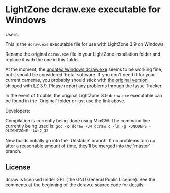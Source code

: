 # LightZone dcraw.exe executable for Windows

Users:

This is the `dcraw.exe` executable file for use with
LightZone 3.9 on Windows.

Rename the original `dcraw.exe` file in your LightZone installation folder
and replace it with the one in this folder.

At the moment, the
[updated Windows dcraw.exe](https://github.com/Doug-Pardee/LightZombie/raw/master/dcraw/Windows/dcraw.exe)
seems to be working fine,
but it should be considered 'beta' software.
If you don't need it for your current cameras,
you probably should stick with
[the original version](https://github.com/Doug-Pardee/LightZombie/raw/master/dcraw/Windows/Original/dcraw.exe)
shipped with LZ 3.9.
Please report any problems through the Issue Tracker.

In the event of trouble,
the original LightZone 3.9 `dcraw.exe` executable
can be found in the 'Original' folder
or just use the link above.

Developers:

Compilation is currently being done using MinGW.
The command line currently being used is:
`gcc -o dcraw -O4 dcraw.c -lm -g -DNODEPS -DLIGHTZONE -lws2_32`

New builds initially go into the 'Unstable' branch.
If no problems turn up after a reasonable amount of time,
they'll be merged into the 'master' branch.

## License

dcraw is licensed under GPL (the GNU General Public License).
See the comments at the beginning of the dcraw.c source code for details.
